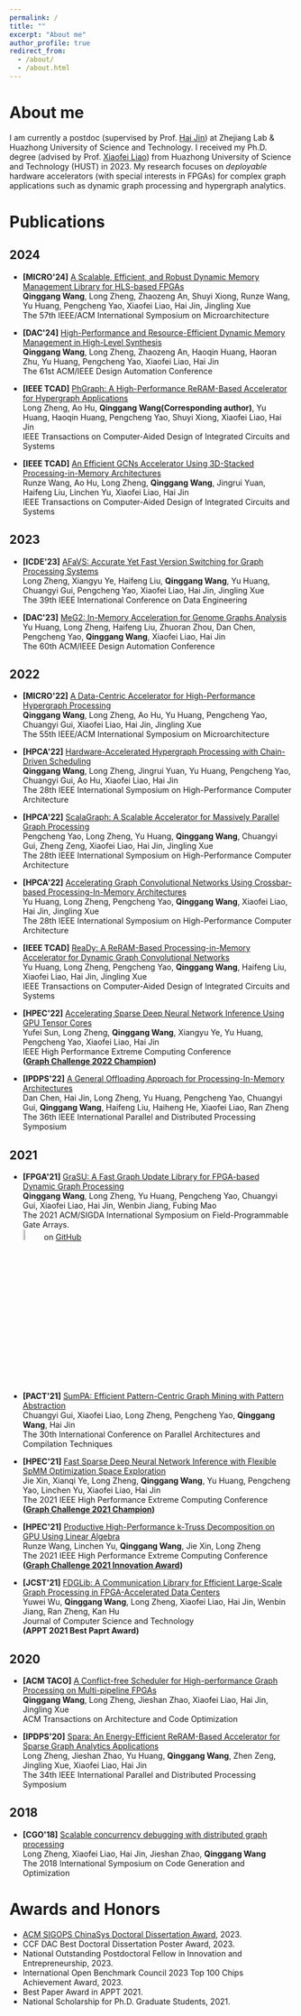 ```yaml
---
permalink: /
title: ""
excerpt: "About me"
author_profile: true
redirect_from: 
  - /about/
  - /about.html
---
```



About me
======

I am currently a postdoc (supervised by Prof. [Hai Jin](http://grid.hust.edu.cn/sysgk/zrjj.htm)) at Zhejiang Lab & Huazhong University of Science and Technology. I received my Ph.D. degree (advised by Prof. [Xiaofei Liao](https://scholar.google.com/citations?user=Y7raoWUAAAAJ&hl=zh-CN)) from Huazhong University of Science and Technology (HUST) in 2023. My research focuses on *deployable* hardware accelerators (with special interests in FPGAs) for complex graph applications such as dynamic graph processing and hypergraph analytics.

Publications
======

## 2024

* **[MICRO'24]** [A Scalable, Efficient, and Robust Dynamic Memory Management Library for HLS-based FPGAs]()<br/>
**Qinggang Wang**, Long Zheng, Zhaozeng An, Shuyi Xiong, Runze Wang, Yu Huang, Pengcheng Yao, Xiaofei Liao, Hai Jin, Jingling Xue<br/>
The 57th IEEE/ACM International Symposium on Microarchitecture

* **[DAC'24]** [High-Performance and Resource-Efficient Dynamic Memory Management in High-Level Synthesis]()<br/>
**Qinggang Wang**, Long Zheng, Zhaozeng An, Haoqin Huang, Haoran Zhu, Yu Huang, Pengcheng Yao, Xiaofei Liao, Hai Jin<br/>
The 61st ACM/IEEE Design Automation Conference

* **[IEEE TCAD]** [PhGraph: A High-Performance ReRAM-Based Accelerator for Hypergraph Applications](https://ieeexplore.ieee.org/document/10360252)<br/>
Long Zheng, Ao Hu, **Qinggang Wang(Corresponding author)**, Yu Huang, Haoqin Huang, Pengcheng Yao, Shuyi Xiong, Xiaofei Liao, Hai Jin<br/>
IEEE Transactions on Computer-Aided Design of Integrated Circuits and Systems

* **[IEEE TCAD]** [An Efficient GCNs Accelerator Using 3D-Stacked Processing-in-Memory Architectures](https://ieeexplore.ieee.org/document/10354068)<br/>
Runze Wang, Ao Hu, Long Zheng, **Qinggang Wang**, Jingrui Yuan, Haifeng Liu, Linchen Yu, Xiaofei Liao, Hai Jin<br/>
IEEE Transactions on Computer-Aided Design of Integrated Circuits and Systems

## 2023

* **[ICDE'23]** [AFaVS: Accurate Yet Fast Version Switching for Graph Processing Systems](https://doi.org/10.1109/ICDE55515.2023.00012)<br/>
Long Zheng, Xiangyu Ye, Haifeng Liu, **Qinggang Wang**, Yu Huang, Chuangyi Gui, Pengcheng Yao, Xiaofei Liao, Hai Jin, Jingling Xue<br/>
The 39th IEEE International Conference on Data Engineering

* **[DAC'23]** [MeG2: In-Memory Acceleration for Genome Graphs Analysis](https://doi.org/10.1109/DAC56929.2023.10247956)<br/>
Yu Huang, Long Zheng, Haifeng Liu, Zhuoran Zhou, Dan Chen, Pengcheng Yao, **Qinggang Wang**, Xiaofei Liao, Hai Jin<br/>
The 60th ACM/IEEE Design Automation Conference

## 2022

* **[MICRO'22]** [A Data-Centric Accelerator for High-Performance Hypergraph Processing](https://ieeexplore.ieee.org/document/9923798)<br/>
**Qinggang Wang**, Long Zheng, Ao Hu, Yu Huang, Pengcheng Yao, Chuangyi Gui, Xiaofei Liao, Hai Jin, Jingling Xue<br/>
The 55th IEEE/ACM International Symposium on Microarchitecture

* **[HPCA'22]** [Hardware-Accelerated Hypergraph Processing with Chain-Driven Scheduling](https://ieeexplore.ieee.org/document/9773270)<br/>
**Qinggang Wang**, Long Zheng, Jingrui Yuan, Yu Huang, Pengcheng Yao, Chuangyi Gui, Ao Hu, Xiaofei Liao, Hai Jin<br/>
The 28th IEEE International Symposium on High-Performance Computer Architecture

* **[HPCA'22]** [ScalaGraph: A Scalable Accelerator for Massively Parallel Graph Processing](https://ieeexplore.ieee.org/document/9773208)<br/>
Pengcheng Yao, Long Zheng, Yu Huang, **Qinggang Wang**, Chuangyi Gui, Zheng Zeng, Xiaofei Liao, Hai Jin, Jingling Xue<br/>
The 28th IEEE International Symposium on High-Performance Computer Architecture

* **[HPCA'22]** [Accelerating Graph Convolutional Networks Using Crossbar-based Processing-In-Memory Architectures](https://ieeexplore.ieee.org/document/9926300)<br/>
Yu Huang, Long Zheng, Pengcheng Yao, **Qinggang Wang**, Xiaofei Liao, Hai Jin, Jingling Xue<br/>
The 28th IEEE International Symposium on High-Performance Computer Architecture

* **[IEEE TCAD]** [ReaDy: A ReRAM-Based Processing-in-Memory Accelerator for Dynamic Graph Convolutional Networks](https://doi.org/10.1109/TCAD.2022.3199152)<br/>
Yu Huang, Long Zheng, Pengcheng Yao, **Qinggang Wang**, Haifeng Liu, Xiaofei Liao, Hai Jin, Jingling Xue<br/>
IEEE Transactions on Computer-Aided Design of Integrated Circuits and Systems

* **[HPEC'22]** [Accelerating Sparse Deep Neural Network Inference Using GPU Tensor Cores](https://doi.org/10.1109/HPEC55821.2022.9926300)<br/>
Yufei Sun, Long Zheng, **Qinggang Wang**, Xiangyu Ye, Yu Huang, Pengcheng Yao, Xiaofei Liao, Hai Jin<br/>
IEEE High Performance Extreme Computing Conference<br/>
**([Graph Challenge 2022 Champion](http://graphchallenge.mit.edu/champions))**

* **[IPDPS'22]** [A General Offloading Approach for Processing-In-Memory Architectures](https://ieeexplore.ieee.org/document/9820674)<br/>
Dan Chen, Hai Jin, Long Zheng, Yu Huang, Pengcheng Yao, Chuangyi Gui, **Qinggang Wang**, Haifeng Liu, Haiheng He, Xiaofei Liao, Ran Zheng<br/>
The 36th IEEE International Parallel and Distributed Processing Symposium

## 2021

* **[FPGA'21]** [GraSU: A Fast Graph Update Library for FPGA-based Dynamic Graph Processing](https://dl.acm.org/doi/10.1145/3431920.3439288)<br/>
**Qinggang Wang**, Long Zheng, Yu Huang, Pengcheng Yao, Chuangyi Gui, Xiaofei Liao, Hai Jin, Wenbin Jiang, Fubing Mao<br/>
The 2021 ACM/SIGDA International Symposium on Field-Programmable Gate Arrays.<br/>
<img src="https://qgwang-hust.github.io/images/GraSU.png" width="7%"> on [GitHub](https://github.com/qgwang-hust/GraSU)

* **[PACT'21]** [SumPA: Efficient Pattern-Centric Graph Mining with Pattern Abstraction](https://ieeexplore.ieee.org/document/9563022)<br/>
Chuangyi Gui, Xiaofei Liao, Long Zheng, Pengcheng Yao, **Qinggang Wang**, Hai Jin<br/>
The 30th International Conference on Parallel Architectures and Compilation Techniques

* **[HPEC'21]** [Fast Sparse Deep Neural Network Inference with Flexible SpMM Optimization Space Exploration](https://ieeexplore.ieee.org/document/9622791)<br/>
Jie Xin, Xianqi Ye, Long Zheng, **Qinggang Wang**, Yu Huang, Pengcheng Yao, Linchen Yu, Xiaofei Liao, Hai Jin<br/>
The 2021 IEEE High Performance Extreme Computing Conference<br/>
**([Graph Challenge 2021 Champion](http://graphchallenge.mit.edu/champions))**

* **[HPEC'21]** [Productive High-Performance k-Truss Decomposition on GPU Using Linear Algebra](https://ieeexplore.ieee.org/document/9622792)<br/>
Runze Wang, Linchen Yu, **Qinggang Wang**, Jie Xin, Long Zheng<br/>
The 2021 IEEE High Performance Extreme Computing Conference<br/>
**([Graph Challenge 2021 Innovation Award](http://graphchallenge.mit.edu/champions))**

* **[JCST'21]** [FDGLib: A Communication Library for Efficient Large-Scale Graph Processing in FPGA-Accelerated Data Centers](https://link.springer.com/article/10.1007/s11390-021-1242-y)<br/>
Yuwei Wu, **Qinggang Wang**, Long Zheng, Xiaofei Liao, Hai Jin, Wenbin Jiang, Ran Zheng, Kan Hu<br/>
Journal of Computer Science and Technology<br/>
**(APPT 2021 Best Paprt Award)**

## 2020

* **[ACM TACO]** [A Conflict-free Scheduler for High-performance Graph Processing on Multi-pipeline FPGAs](https://dl.acm.org/doi/10.1145/3390523)<br/>
**Qinggang Wang**, Long Zheng, Jieshan Zhao, Xiaofei Liao, Hai Jin, Jingling Xue<br/>
ACM Transactions on Architecture and Code Optimization

* **[IPDPS'20]** [Spara: An Energy-Efficient ReRAM-Based Accelerator for Sparse Graph Analytics Applications](https://ieeexplore.ieee.org/document/9139778)<br/>
Long Zheng, Jieshan Zhao, Yu Huang, **Qinggang Wang**, Zhen Zeng, Jingling Xue, Xiaofei Liao, Hai Jin<br/>
The 34th IEEE International Parallel and Distributed Processing Symposium

## 2018

* **[CGO'18]** [Scalable concurrency debugging with distributed graph processing](https://dl.acm.org/doi/10.1145/3168817)<br/>
Long Zheng, Xiaofei Liao, Hai Jin, Jieshan Zhao, **Qinggang Wang**<br/>
The 2018 International Symposium on Code Generation and Optimization

Awards and Honors
======

* [ACM SIGOPS ChinaSys Doctoral Dissertation Award](https://chinasys.org/doku.php?id=awards), 2023.
* CCF DAC Best Doctoral Dissertation Poster Award, 2023.
* National Outstanding Postdoctoral Fellow in Innovation and Entrepreneurship, 2023.
* International Open Benchmark Council 2023 Top 100 Chips Achievement Award, 2023.
* Best Paper Award in APPT 2021.
* National Scholarship for Ph.D. Graduate Students, 2021.

<br/><br/>
